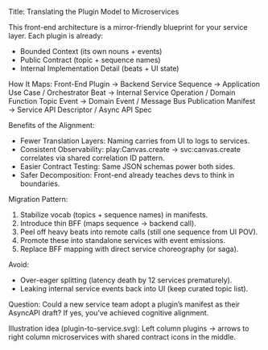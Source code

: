 Title: Translating the Plugin Model to Microservices

This front-end architecture is a mirror-friendly blueprint for your service layer. Each plugin is already:
- Bounded Context (its own nouns + events)
- Public Contract (topic + sequence names)
- Internal Implementation Detail (beats + UI state)

How It Maps:
Front-End Plugin  →  Backend Service
Sequence          →  Application Use Case / Orchestrator
Beat              →  Internal Service Operation / Domain Function
Topic Event       →  Domain Event / Message Bus Publication
Manifest          →  Service API Descriptor / Async API Spec

Benefits of the Alignment:
- Fewer Translation Layers: Naming carries from UI to logs to services.
- Consistent Observability: play:Canvas.create → svc:canvas.create correlates via shared correlation ID pattern.
- Easier Contract Testing: Same JSON schemas power both sides.
- Safer Decomposition: Front-end already teaches devs to think in boundaries.

Migration Pattern:
1. Stabilize vocab (topics + sequence names) in manifests.
2. Introduce thin BFF (maps sequence → backend call).
3. Peel off heavy beats into remote calls (still one sequence from UI POV).
4. Promote these into standalone services with event emissions.
5. Replace BFF mapping with direct service choreography (or saga).

Avoid:
- Over-eager splitting (latency death by 12 services prematurely).
- Leaking internal service events back into UI (keep curated topic list).

Question: Could a new service team adopt a plugin’s manifest as their AsyncAPI draft? If yes, you’ve achieved cognitive alignment.

Illustration idea (plugin-to-service.svg): Left column plugins → arrows to right column microservices with shared contract icons in the middle.
